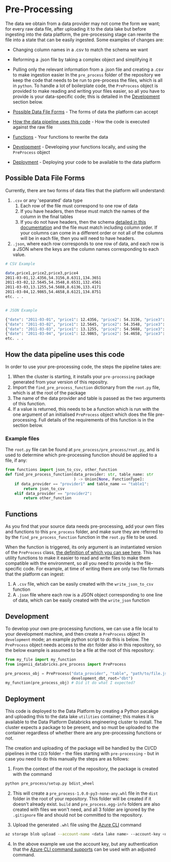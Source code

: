# Pre-Processing

The data we obtain from a data provider may not come the form we want; for every raw data file, after uploading it to the data lake but before ingesting into the data platform, the pre-processing stage can rewrite the file into a state that can be easily ingested. Some examples of changes are:
 - Changing column names in a .csv to match the schema we want
 - Reforming a .json file by taking a complex object and simplifying it
 - Pulling only the relevant information from a .json file and creating a .csv to make ingestion easier
In the `pre_process` folder of the repository we keep the code that needs to be run to pre-process the files, which is all in `python`. To handle a lot of boilerplate code, the `PreProcess` object is provided to make reading and writing your files easier, so all you have to provide is your data-specific code; this is detailed in the [Development](#development) section below.

- [Possible Data File Forms](#possible-data-file-forms) - The forms of data the platform can accept
- [How the data pipeline uses this code](#how-the-data-pipeline-uses-this-code) - How the code is executed against the raw file
- [Functions](#functions) - Your functions to rewrite the data
- [Development](#development) - Developing your functions locally, and using the `PreProcess` object
- [Deployment](#deployment) - Deploying your code to be available to the data platform

## Possible Data File Forms

Currently, there are two forms of data files that the platform will understand:

1. `.csv` or any 'separated' data type
    1. Each row of the file must correspond to one row of data
    1. If you have headers, then these must match the names of the column in the final tables
    1. If you do not have headers, then the schema [detailed in this documentation](understanding_and_ingesting_data.md) and the file must match including column order. If your columns can come in a different order or not all of the columns will be in each file, then you will need to have headers.
1. `.json`, where each row corresponds to one row of data, and each row is a JSON where the keys are the column names corresponding to each value.

```bash
# CSV Example

date,price1,price2,price3,price4
2011-03-01,12.4356,54.3156,8.6311,134.3651
2011-03-02,12.5645,54.3548,8.6531,132.4561
2011-03-03,13.1255,54.5688,8.6136,133.4171
2011-03-04,12.9865,54.4658,8.6121,134.8751
etc. . .


# JSON Example

{"date": "2011-03-01", "price1": 12.4356, "price2": 54.3156, "price3": 8.6311, "price4": 134.3651}
{"date": "2011-03-02", "price1": 12.5645, "price2": 54.3548, "price3": 8.6531, "price4": 132.4561}
{"date": "2011-03-03", "price1": 13.1255, "price2": 54.5688, "price3": 8.6136, "price4": 133.4171}
{"date": "2011-03-04", "price1": 12.9865, "price2": 54.4658, "price3": 8.6121, "price4": 134.8751}
etc. . . 

```

## How the data pipeline uses this code

In order to use your pre-processing code, the steps the pipeline takes are:
1. When the cluster is starting, it installs your `pre-processing` package generated from your version of this repositry.
1. Import the `find_pre_process_function` dictionary from the `root.py` file, which is at the root of the package
1. The name of the data provider and table is passed as the two arguments of this function.
1. If a value is returned, this needs to be a function which is run with the one argument of an initialised `PreProcess` object which does the file pre-processing. Full details of the requirements of this function is in the section below.

### Example files

The `root.py` file can be found at `pre_process/pre_process/root.py`, and is used to determine which pre-processing function should be applied to a file, if any:
```python
from functions import json_to_csv, other_function
def find_pre_process_function(data_provider: str, table_name: str
                              ) -> Union[None, FunctionType]:
    if data_provider == "provider1" and table_name == "table1":
        return json_to_csv
    elif data_provider == "provider2":
        return other_function
```

## Functions

As you find that your source data needs pre-processing, add your own files and functions to this `pre_process` folder, and make sure they are referred to by the `find_pre_process_function` function in the `root.py` file to be used.

When the function is triggered, its only argument is an instantiated version of the `PreProcess` class, [the definition of which you can see here](https://github.com/ingenii-solutions/azure-data-platform-data-engineering/blob/main/ingenii_data_engineering/pre_process.py). This has utility functions to make it easier to read and write files to make them compatible with the environment, so all you need to provide is the file-specific code. For example, at time of writing there are only two file formats that the platform can ingest:
1. A `.csv` file, which can be easily created with the `write_json_to_csv` function
1. A `.json` file where each row is a JSON object corresponding to one line of data, which can be easily created with the `write_json` function

## Development

To develop your own pre-processing functions, we can use a file local to your development machine, and then create a `PreProcess` object in `development` mode; an example python script to do this is below. The `PreProcess` object needs access to the `dbt` folder also in this repository, so the below example is assumed to be a file at the root of this repository: 

```python
from my_file import my_function
from ingenii_databricks.pre_process import PreProcess

pre_process_obj = PreProcess("data_provider", "table", "path/to/file.json",
                             development_dbt_root="dbt")
my_function(pre_process_obj) # Did it do what I expected?
```

## Deployment

This code is deployed to the Data Platform by creating a Python pacakge and uploading this to the data lake `utilities` container; this makes it is available to the Data Platform Databricks engineering cluster to install. The cluster expects a package to be present, and so must be uploaded to the container regardless of whether there are any pre-processing functions or not.

The creation and uploading of the package will be handled by the CI/CD pipelines in the `CICD` folder - the files starting with `pre-processing` - but in case you need to do this manually the steps are as follows:

1. From the context of the root of the repository, the package is created with the command
```bash 
python pre_process/setup.py bdist_wheel
```
2. This will create a `pre_process-1.0.0-py3-none-any.whl` file in the `dist` folder in the root of your repository. This folder will be created if it doesn't already exist. `build` and `pre_process.egg-info` folders are also created with files we won't need, and all 3 folder are ignored by the `.gitignore` file and should not be committed to the repository.

3. Upload the generated `.whl` file using the [Azure CLI](https://docs.microsoft.com/en-us/cli/azure/storage/blob?view=azure-cli-latest#az_storage_blob_upload) command 
```bash
az storage blob upload --account-name <data lake name> --account-key <data lake account key> -f dist/pre_process-1.0.0-py3-none-any.whl -c utilities -n pre_process/pre_process-1.0.0-py3-none-any.whl
```
4. In the above example we use the account key, but any authentication that the [Azure CLI command supports](https://docs.microsoft.com/en-us/cli/azure/storage/blob?view=azure-cli-latest#az_storage_blob_upload) can be used with an adjusted command.

